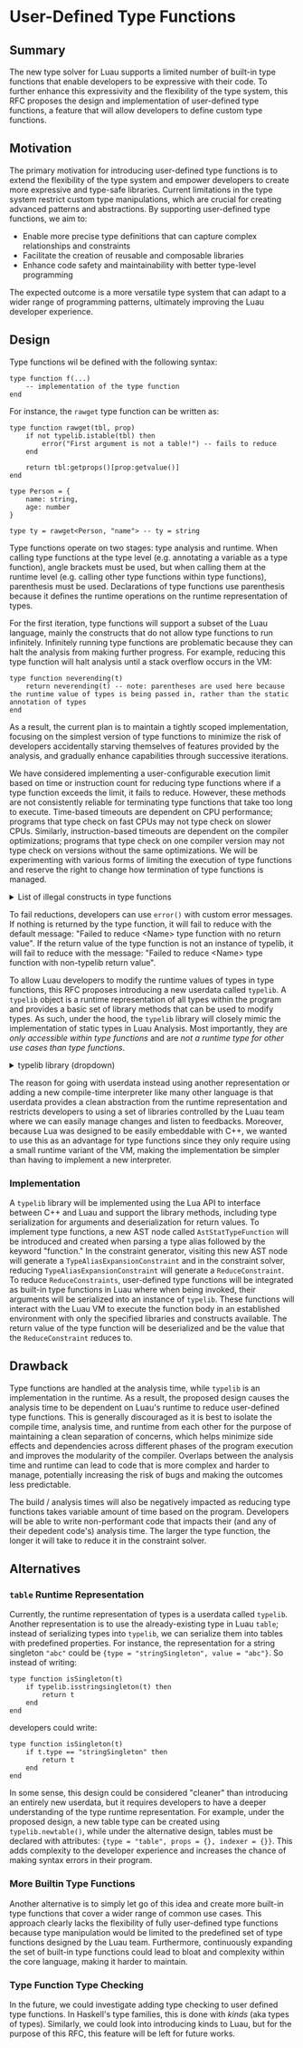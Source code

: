 # User-Defined Type Functions

## Summary

The new type solver for Luau supports a limited number of built-in type functions that enable developers to be expressive with their code. To further enhance this expressivity and the flexibility of the type system, this RFC proposes the design and implementation of user-defined type functions, a feature that will allow developers to define custom type functions.

## Motivation

The primary motivation for introducing user-defined type functions is to extend the flexibility of the type system and empower developers to create more expressive and type-safe libraries. Current limitations in the type system restrict custom type manipulations, which are crucial for creating advanced patterns and abstractions. By supporting user-defined type functions, we aim to:
- Enable more precise type definitions that can capture complex relationships and constraints
- Facilitate the creation of reusable and composable libraries
- Enhance code safety and maintainability with better type-level programming

The expected outcome is a more versatile type system that can adapt to a wider range of programming patterns, ultimately improving the Luau developer experience.

## Design

Type functions wil be defined with the following syntax:
```luau
type function f(...)
    -- implementation of the type function
end
```

For instance, the `rawget` type function can be written as:
```luau
type function rawget(tbl, prop)
    if not typelib.istable(tbl) then
        error("First argument is not a table!") -- fails to reduce
    end

    return tbl:getprops()[prop:getvalue()]
end

type Person = {
    name: string,
    age: number
}

type ty = rawget<Person, "name"> -- ty = string
```

Type functions operate on two stages: type analysis and runtime. When calling type functions at the type level (e.g. annotating a variable as a type function), angle brackets must be used, but when calling them at the runtime level (e.g. calling other type functions within type functions), parenthesis must be used. Declarations of type functions use parenthesis because it defines the runtime operations on the runtime representation of types.

For the first iteration, type functions will support a subset of the Luau language, mainly the constructs that do not allow type functions to run infinitely. Infinitely running type functions are problematic because they can halt the analysis from making further progress. For example, reducing this type function will halt analysis until a stack overflow occurs in the VM:
```luau
type function neverending(t)
    return neverending(t) -- note: parentheses are used here because the runtime value of types is being passed in, rather than the static annotation of types
end
```
As a result, the current plan is to maintain a tightly scoped implementation, focusing on the simplest version of type functions to minimize the risk of developers accidentally starving themselves of features provided by the analysis, and gradually enhance capabilities through successive iterations.

We have considered implementing a user-configurable execution limit based on time or instruction count for reducing type functions where if a type function exceeds the limit, it fails to reduce. However, these methods are not consistently reliable for terminating type functions that take too long to execute. Time-based timeouts are dependent on CPU performance; programs that type check on fast CPUs may not type check on slower CPUs. Similarly, instruction-based timeouts are dependent on the compiler optimizations; programs that type check on one compiler version may not type check on versions without the same optimizations. We will be experimenting with various forms of limiting the execution of type functions and reserve the right to change how termination of type functions is managed.

<details><summary>List of illegal constructs in type functions</summary>

* `while` / `repeat` loops
* invoking other type functions / regular functions / lambdas
    * we will not (and probably never) allow type functions to call regular functions for the sake of maintaining discrete stages between runtime and analysis
* referring to locals / globals in the outer scope
* global functions: `getfenv`, `setfenv`, `pcall`, `xpcall`, `require`
* libraries: `coroutine`, `debug`, `string.gsub`

Note: we are aware that for loops can cause infinite runtime. For the time being, we will not be handling this case. In the event that a developer accidentally creates an infinitely long type function, autocomplete will timeout in their editor environments and running luau-analyze will not complete. They will need to fix the type function and restart their environment / analysis.

</details>

To fail reductions, developers can use `error()` with custom error messages. If nothing is returned by the type function, it will fail to reduce with the default message: "Failed to reduce \<Name\> type function with no return value". If the return value of the type function is not an instance of typelib, it will fail to reduce with the message: "Failed to reduce \<Name\> type function with non-typelib return value".

To allow Luau developers to modify the runtime values of types in type functions, this RFC proposes introducing a new userdata called `typelib`. A `typelib` object is a runtime representation of all types within the program and provides a basic set of library methods that can be used to modify types. As such, under the hood, the `typelib` library will closely mimic the implementation of static types in Luau Analysis. Most importantly, they are *only accessible within type functions* and are *not a runtime type for other use cases than type functions*. 

<details><summary>typelib library (dropdown)</summary>

Methods under a different type heading (ex: `Singleton`) imply that the methods are only available for those types. At the implementation level, there is a check to make sure that the type-specific methods are being called on the correct types. For instance, `getindexer()` asserts that `istable()` is true.

#### typelib
All attributes of newly created typelib are initialized with empty tables / arrays and `nil`. For instance, `typelib.newtable()` initializes its properties with an empty table and index / index result type as `nil`. Additionally, all arguments are passed by references.

| Instance Attributes | Type | Description |
| ------------- | ------------- | ------------- |
| `niltype` | `typelib` | an immutable runtime representation of the built-in type `nil` |
| `unknown` | `typelib` | an immutable runtime representation of the built-in type `unknown` |
| `never` | `typelib` | an immutable runtime representation of the built-in type `never` |
| `any` | `typelib` | an immutable runtime representation of the built-in type `any` |
| `boolean()` | `typelib` | returns an immutable runtime representation of the built-in type `boolean` |
| `number()` | `typelib` | returns an immutable runtime representation of the built-in type `number` |
| `string()` | `typelib` | returns an immutable runtime representation of the built-in type `string` |

| Instance Methods | Return Type | Description |
| ------------- | ------------- | ------------- |
| `issubtypeof(arg: typelib)` | `boolean` | returns true if self is syntactically a subtype or equal to arg in the type hierarchy |
| `__eq(arg: typelib)` | `boolean` | overrides the == operator to return true if self is syntactically equal to arg in the type hierarchy |

| Static Methods | Return Type | Description |
| ------------- | ------------- | ------------- |
| `getnegation(arg: typelib)` | `typelib` | returns an immutable runtime representation of the negation of the argument; the argument cannot be `istable()`, `ismetatable` or `isfunction()` |
| `getstringsingleton(arg: string)` | `typelib` | returns an immutable runtime representation of a string singleton type of the argument |
| `getbooleansingleton(arg: boolean)` | `typelib` | returns an immutable runtime representation of a boolean singleton type of the argument |
| `getunion(arg: {typelib})` | `typelib` | returns an immutable runtime representation of union type of its argument |
| `getintersection(arg: {typelib})` | `typelib` | returns an immutable runtime representation of intersection type of its argument |
| `newtable(props: {[typelib]: typelib}?, indexer: {key: typelib, value: typelib}?)` | `typelib` | returns a mutable runtime representation of a `table` type |
| `newmetatable(props: {[typelib]: typelib}?, indexer: {key: typelib, value: typelib}?, metatable: typelib?)` | `typelib` | returns a mutable runtime representation of a metatable. `metatable` argument needs to be the same type as `typelib.newtable()` |
| `newfunction(parameters: {typelib} \| typelib?, returns: {typelib} \| typelib?)` | `typelib` | returns a mutable runtime representation of a `function` type. Calling `newfunction(X)` will by default set `parameters` to `X` |
| `isnil(arg: typelib)` | `boolean` | returns true if the argument is syntactically a runtime representation of the built-in type `nil` |
| `isunknown(arg: typelib)` | `boolean` | returns true if the argument is syntactically a runtime representation of the built-in type `unknown` |
| `isnever(arg: typelib)` | `boolean` | returns true if the argument is syntactically a runtime representation of the built-in type `never` |
| `isany(arg: typelib)` | `boolean` | returns true if the argument is syntactically a runtime representation of the built-in type `any` |
| `isnegation(arg: typelib)` | `boolean` | returns true if the argument is syntactically a runtime representation of a `Negation` |
| `isboolean(arg: typelib)` | `boolean` | returns true if the argument is syntactically a runtime representation of the built-in type`boolean` |
| `isnumber(arg: typelib)` | `boolean` | returns true if the argument is syntactically a runtime representation of the built-in type `number` |
| `isstring(arg: typelib)` | `boolean` | returns true if the argument is syntactically a runtime representation of the built-in type `string` |
| `isstringsingleton(arg: typelib)` | `boolean` | returns true if the argument is syntactically a runtime representation of a string singleton |
| `isbooleansingleton(arg: typelib)` | `boolean` | returns true if the argument is syntactically a runtime representation of a boolean singleton |
| `isunion(arg: typelib)` | `boolean` | returns true if the argument is syntactically a runtime representation of the union type |
| `isintersection(arg: typelib)` | `boolean` | returns true if the argument is syntactically a runtime representation of the intersection type |
| `istable(arg: typelib)` | `boolean` | returns true if the argument is syntactically a runtime representation of a `table` type |
| `ismetatable(arg: typelib)` | `boolean` | returns true if the argument is syntactically a runtime representation of a metatable represented as a special property of the `table` type |
| `isfunction(arg: typelib)` | `boolean` | returns true if the argument is syntactically a runtime representation of a `function` type |
| `isclass(arg: typelib)` | `boolean` | returns true if the argument is syntactically a runtime representation of a `class` type |
| `copy(arg: typelib)` | `typelib` | returns a deep copy of the argument |

#### Negation

| Instance Methods | Type | Description |
| ------------- | ------------- | ------------- |
| `gettype()` | `typelib` | returns the runtime representation of the self's type being negated |

#### StringSingleton

| Instance Methods | Return Type | Description |
| ------------- | ------------- | ------------- |
| `getvalue()` | `string` | returns self's value of a string singleton |

#### BooleanSingleton

| Instance Methods | Return Type | Description |
| ------------- | ------------- | ------------- |
| `getvalue()` | `boolean` | returns self's boolean singleton value of either `true` or `false` |

#### Table

| Instance Methods | Return Type | Description |
| ------------- | ------------- | ------------- |
| `setprop(key: typelib, value: typelib?)` | `nil` | adds / overrides (if same key exists) a key, value pair to self's table properties; if value is nil, removes the key, value pair from self's table properties; if the key does not exist and the value is nil, nothing happens |
| `getprop(key: typelib)` | `typelib?` | returns the value associated with the key from self's table properties if the key exists, else nil |
| `getprops()` | `{[typelib]: typelib}` | returns a table of self's table properties (e.g. `{["age"] = 20}` will return `{typelib.getstringsingleton("age") = typelib.getnumber()}`) |
| `setindexer(key: typelib, value: typelib)` | `nil` | sets self's indexer key type to the first argument and indexer value type to the second |
| `getindexer()` | `{key: typelib, value: typelib}?` | returns a table containing self's indexer key type and value type if they exist, else nil |
| `setmetatable(arg: typelib)` | `nil` | sets self's metatable to the argument; both self and the argument need to be `ismetatable()` |
| `getmetatable()` | `typelib?` | returns self's runtime representation of metatable if it exists, else nil; self needs to be `ismetatable()` |

#### Function

| Instance Methods | Return Type | Description |
| ------------- | ------------- | ------------- |
| `setparameters(arg: {typelib} \| typelib?)` | `nil` | sets self's parameter types to the argument, where an array implies a TypePack and the latter implies a Variadic |
| `getparameters()` | `{typelib} \| typelib?` | returns the runtime representation of self's parameter type if it exists, else nil. Return an array implies a TypePack and a single value implies a Variadic |
| `setreturns(arg: {typelib} \| typelib?)` | `nil` | sets self's return types to the argument, where an array implies a TypePack and the latter implies a Variadic |
| `getreturns()` | `{typelib} \| typelib?` | returns the runtime representation of self's return type if it exists, else nil. Return an array implies a TypePack and a single value implies a Variadic |

#### Union

| Instance Methods | Return Type | Description |
| ------------- | ------------- | ------------- |
| `getcomponents()` | `{typelib}` | returns an array of types that the self's union can represent. For instance, `string \| number` returns `{typelib.string, typelib.number}` |

#### Intersection

| Instance Methods | Return Type | Description |
| ------------- | ------------- | ------------- |
| `getcomponents()` | `{typelib}` | returns an array of types represented by self's intersection. For instance, `string & number` returns `{typelib.string, typelib.number}` |

#### Class

| Instance Methods | Return Type | Description |
| ------------- | ------------- | ------------- |
| `getprops()` | `{[typelib]: typelib}` | returns the runtime representation self's properties |
| `getparent()` | `typelib?` | returns the runtime representation of self's parent class if it exists, else nil |
| `getmetatable()` | `typelib?` | returns the runtime representation of self's metatable if it exists, else nil |
| `getindexer()` | `{key: typelib, value: typelib}?` | returns a table containing self's indexer key type and value type |

</details>

The reason for going with userdata instead using another representation or adding a new compile-time interpreter like many other language is that userdata provides a clean abstraction from the runtime representation and restricts developers to using a set of libraries controlled by the Luau team where we can easily manage changes and listen to feedbacks. Moreover, because Lua was designed to be easily embeddable with C++, we wanted to use this as an advantage for type functions since they only require using a small runtime variant of the VM, making the implementation be simpler than having to implement a new interpreter.

### Implementation

A `typelib` library will be implemented using the Lua API to interface between C++ and Luau and support the library methods, including type serialization for arguments and deserialization for return values. To implement type functions, a new AST node called `AstStatTypeFunction` will be introduced and created when parsing a type alias followed by the keyword "function." In the constraint generator, visiting this new AST node will generate a `TypeAliasExpansionConstraint` and in the constraint solver, reducing `TypeAliasExpansionConstraint` will generate a `ReduceConstraint`. To reduce `ReduceConstraints`, user-defined type functions will be integrated as built-in type functions in Luau where when being invoked, their arguments will be serialized into an instance of `typelib`. These functions will interact with the Luau VM to execute the function body in an established environment with only the specified libraries and constructs available. The return value of the type function will be deserialized and be the value that the `ReduceConstraint` reduces to.

## Drawback

Type functions are handled at the analysis time, while `typelib` is an implementation in the runtime. As a result, the proposed design causes the analysis time to be dependent on Luau's runtime to reduce user-defined type functions. This is generally discouraged as it is best to isolate the compile time, analysis time, and runtime from each other for the purpose of maintaining a clean separation of concerns, which helps minimize side effects and dependencies across different phases of the program execution and improves the modularity of the compiler. Overlaps between the analysis time and runtime can lead to code that is more complex and harder to manage, potentially increasing the risk of bugs and making the outcomes less predictable.

The build / analysis times will also be negatively impacted as reducing type functions takes variable amount of time based on the program. Developers will be able to write non-performant code that impacts their (and any of their depedent code's) analysis time. The larger the type function, the longer it will take to reduce it in the constraint solver.

## Alternatives

### `table` Runtime Representation

Currently, the runtime representation of types is a userdata called `typelib`. Another representation is to use the already-existing type in Luau `table`; instead of serializing types into `typelib`, we can serialize them into tables with predefined properties. For instance, the representation for a string singleton `"abc"` could be `{type = "stringSingleton", value = "abc"}`. So instead of writing:
```luau
type function isSingleton(t)
    if typelib.isstringsingleton(t) then
        return t
    end
end
```
developers could write:
```luau
type function isSingleton(t)
    if t.type == "stringSingleton" then
        return t
    end
end
```

In some sense, this design could be considered "cleaner" than introducing an entirely new userdata, but it requires developers to have a deeper understanding of the type runtime representation. For example, under the proposed design, a new table type can be created using `typelib.newtable()`, while under the alternative design, tables must be declared with attributes: `{type = "table", props = {}, indexer = {}}`. This adds complexity to the developer experience and increases the chance of making syntax errors in their program.

### More Builtin Type Functions

Another alternative is to simply let go of this idea and create more built-in type functions that cover a wider range of common use cases. This approach clearly lacks the flexibility of fully user-defined type functions because type manipulation would be limited to the predefined set of type functions designed by the Luau team. Furthermore, continuously expanding the set of built-in type functions could lead to bloat and complexity within the core language, making it harder to maintain.

### Type Function Type Checking

In the future, we could investigate adding type checking to user defined type functions. In Haskell's type families, this is done with _kinds_ (aka types of types). Similarly, we could look into introducing kinds to Luau, but for the purpose of this RFC, this feature will be left for future works.